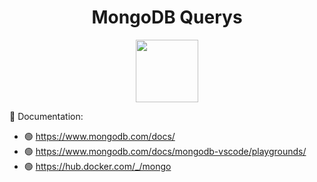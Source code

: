 <div align="center">
  <h1>MongoDB Querys</h1>
  <p>
    <img height="100" src="https://media.licdn.com/dms/image/C5112AQFQqaMd1JebMg/article-cover_image-shrink_600_2000/0/1582347809028?e=2147483647&v=beta&t=XPKc9BU0gjYR08TMHidLkpHyV5ZMO2fD244-FZz97Rs" />
  </p>
</div>


:open_book: Documentation:
- :green_circle: https://www.mongodb.com/docs/
- :green_circle: https://www.mongodb.com/docs/mongodb-vscode/playgrounds/
- :green_circle: https://hub.docker.com/_/mongo
